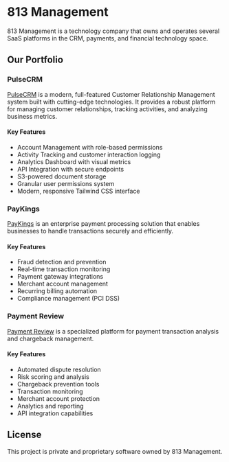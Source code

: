 # 813 Management

813 Management is a technology company that owns and operates several SaaS platforms in the CRM, payments, and financial technology space.

## Our Portfolio

### PulseCRM
[PulseCRM](https://pulsecrm.com) is a modern, full-featured Customer Relationship Management system built with cutting-edge technologies. It provides a robust platform for managing customer relationships, tracking activities, and analyzing business metrics.

#### Key Features
- Account Management with role-based permissions
- Activity Tracking and customer interaction logging
- Analytics Dashboard with visual metrics
- API Integration with secure endpoints
- S3-powered document storage
- Granular user permissions system
- Modern, responsive Tailwind CSS interface

### PayKings
[PayKings](https://paykings.com) is an enterprise payment processing solution that enables businesses to handle transactions securely and efficiently.

#### Key Features
- Fraud detection and prevention
- Real-time transaction monitoring
- Payment gateway integrations
- Merchant account management
- Recurring billing automation
- Compliance management (PCI DSS)

### Payment Review
[Payment Review](https://paymentreview.com) is a specialized platform for payment transaction analysis and chargeback management.

#### Key Features
- Automated dispute resolution
- Risk scoring and analysis
- Chargeback prevention tools
- Transaction monitoring
- Merchant account protection
- Analytics and reporting
- API integration capabilities

## License
This project is private and proprietary software owned by 813 Management.
